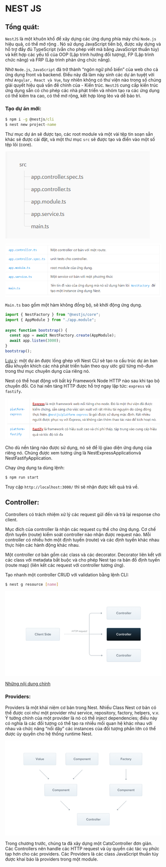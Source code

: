 # NEST JS

## Tổng quát:

`NestJS` là một khuôn khổ để xây dựng các ứng dụng phía máy chủ `Node.js` hiệu quả, có thể mở rộng . Nó sử dụng JavaScript tiến bộ, được xây dựng và hỗ trợ đầy đủ TypeScript (vẫn cho phép viết mã bằng JavaScript thuần túy) và kết hợp các yếu tố của OOP (Lập trình hướng đối tượng), FP (Lập trình chức năng) và FRP (Lập trình phản ứng chức năng).

Nhờ `Node.js`, `JavaScript` đã trở thành “ngôn ngữ phổ biến” của web cho cả ứng dụng front và backend. Điều này đã làm nảy sinh các dự án tuyệt vời như `Angular, React và Vue`, tuy nhiên không có thư viện nào trong số chúng giải quyết hiệu quả vấn đề chính của - Kiến trúc. `NestJS` cung cấp kiến ​​trúc ứng dụng sẵn có cho phép các nhà phát triển và nhóm tạo ra các ứng dụng có thể kiểm tra cao, có thể mở rộng, kết hợp lỏng lẻo và dễ bảo trì.

### Tạo dự án mới:

```cmd
$ npm i -g @nestjs/cli
$ nest new project-name
```

Thư mục dự án sẽ được tạo, các root module và một vài tệp tin soạn sẵn khác sẽ được cài đặt, và một thư mục `src` sẽ được tạo và điển vào một số tệp lõi (core).

![img](./cau_truc.png)

![img](./mota_cautruc.png)

`Main.ts` bao gồm một hàm không đồng bộ, sẽ khởi động ứng dụng.

```TypeScript
import { NestFactory } from "@nestjs/core";
import { AppModule } from "./app.module";

async function bootstrap() {
  const app = await NestFactory.create(AppModule);
  await app.listen(3000);
}
bootstrap();
```

<ins>Lưu ý</ins>: một dự án được lồng ghép với Nest CLI sẽ tạo ra cấu trúc dự án ban đầu khuyến khích các nhà phát triển tuân theo quy ước giữ từng mô-đun trong thư mục chuyên dụng của riêng nó.

Nest có thể hoạt động với bất kỳ Framework Node HTTP nào sau khi tạo bộ chuyển đổi. Có hai nền tảng HTTP được hỗ trợ ngay lập tức: `express` và `fastify`.

![img](./express_fastify.png)

Cho dù nền tảng nào được sử dụng, nó sẽ để lộ giao diện ứng dụng của riêng nó. Chúng được xem tương ứng là NestExpressApplicationvà NestFastifyApplication.

Chạy ứng dụng ta dùng lệnh:

```bash
$ npm run start
```

Truy cập `http://localhost:3000/` thì sẽ nhận được kết quả trả về.

## Controller:

Controllers có trách nhiệm xử lý các request gửi đến và trả lại response cho client.

Mục đích của controller là nhận các request cụ thể cho ứng dụng. Cơ chế định tuyến (route) kiểm soát controller nào nhận được request nào. Mỗi controller có nhiều hơn một định tuyến (route) và các định tuyến khác nhau thực hiện các hành động khác nhau.

Một controller cơ bản gồm các class và các decorator. Decorator liên kết với các class với metadata bắt buộc và cho phép Nest tạo ra bản đồ định tuyến (route map) (liên kết các request với controller tương ứng).

Tạo nhanh một controller CRUD với validation bằng lệnh CLI:

```bash
$ nest g resource [name]
```

![img](./controller.png)

[Những nội dung chính](./controller.md)

### Providers:

Providers là một khái niệm cơ bản trong Nest. Nhiều Class Nest cơ bản có thể được coi như một provider như service, repository, factory, helpers, v.v. Ý tưởng chính của một provider là nó có thể inject dependencies; điều này có nghĩa là các đối tượng có thể tạo ra nhiều mối quan hệ khác nhau với nhau và chức năng “nối dây” các instances của đối tượng phần lớn có thể được ủy quyền cho hệ thống runtime Nest.

![img](./provider.png)

Trong chương trước, chúng ta đã xây dựng một CatsController đơn giản. Các Controllers nên handle các HTTP request và ủy quyền các tác vụ phức tạp hơn cho các providers. Các Providers là các class JavaScript thuần túy được khai báo là providers trong một module.
